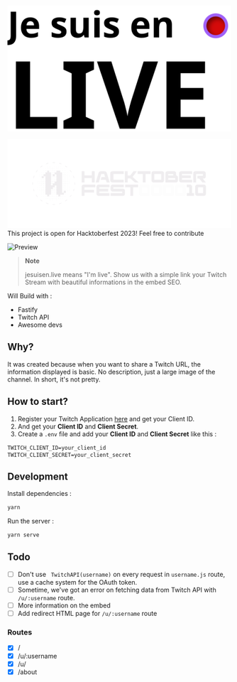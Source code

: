 [![Jesuisen.live wordmark](doc/wordmark.svg)](https://jesuisen.live)

[![Hacktoberfest 2023](doc/hacktoberfest.png)](https://hacktoberfest.com/)
This project is open for Hacktoberfest 2023! Feel free to contribute

![Preview](https://github.com/thomasbnt/jesuisen.live/assets/14293805/96880a50-143b-4ac9-902b-982afed05114)
> **Note**
>
> jesuisen.live means "I'm live". Show us with a simple link your Twitch Stream with beautiful informations in the embed
> SEO.

Will Build with :

- Fastify
- Twitch API
- Awesome devs

## Why?

It was created because when you want to share a Twitch URL, the information displayed is basic. No description, just a
large image of the channel. In short, it's not pretty.

## How to start?

1. Register your Twitch Application [here](https://dev.twitch.tv/console/apps/create) and get your Client ID.
2. And get your **Client ID** and **Client Secret**.
3. Create a `.env` file and add your **Client ID** and **Client Secret** like this :

```dotenv
TWITCH_CLIENT_ID=your_client_id
TWITCH_CLIENT_SECRET=your_client_secret
```

## Development

Install dependencies :

```bash
yarn
```

Run the server :

```bash
yarn serve
```

## Todo

- [ ] Don't use ` TwitchAPI(username)` on every request in `username.js` route, use a cache system for the OAuth token.
- [ ] Sometime, we've got an error on fetching data from Twitch API with `/u/:username` route.
- [ ] More information on the embed
- [ ] Add redirect HTML page for `/u/:username` route

### Routes

- [x] /
- [x] /u/:username
- [x] /u/
- [x] /about